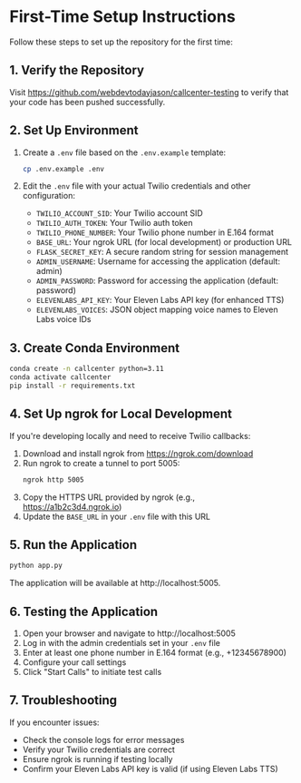 # First-Time Setup Instructions

Follow these steps to set up the repository for the first time:

## 1. Verify the Repository

Visit https://github.com/webdevtodayjason/callcenter-testing to verify that your code has been pushed successfully.

## 2. Set Up Environment

1. Create a `.env` file based on the `.env.example` template:
   ```bash
   cp .env.example .env
   ```

2. Edit the `.env` file with your actual Twilio credentials and other configuration:
   - `TWILIO_ACCOUNT_SID`: Your Twilio account SID
   - `TWILIO_AUTH_TOKEN`: Your Twilio auth token
   - `TWILIO_PHONE_NUMBER`: Your Twilio phone number in E.164 format
   - `BASE_URL`: Your ngrok URL (for local development) or production URL
   - `FLASK_SECRET_KEY`: A secure random string for session management
   - `ADMIN_USERNAME`: Username for accessing the application (default: admin)
   - `ADMIN_PASSWORD`: Password for accessing the application (default: password)
   - `ELEVENLABS_API_KEY`: Your Eleven Labs API key (for enhanced TTS)
   - `ELEVENLABS_VOICES`: JSON object mapping voice names to Eleven Labs voice IDs

## 3. Create Conda Environment

```bash
conda create -n callcenter python=3.11
conda activate callcenter
pip install -r requirements.txt
```

## 4. Set Up ngrok for Local Development

If you're developing locally and need to receive Twilio callbacks:

1. Download and install ngrok from https://ngrok.com/download
2. Run ngrok to create a tunnel to port 5005:
   ```bash
   ngrok http 5005
   ```
3. Copy the HTTPS URL provided by ngrok (e.g., https://a1b2c3d4.ngrok.io)
4. Update the `BASE_URL` in your `.env` file with this URL

## 5. Run the Application

```bash
python app.py
```

The application will be available at http://localhost:5005. 

## 6. Testing the Application

1. Open your browser and navigate to http://localhost:5005
2. Log in with the admin credentials set in your `.env` file
3. Enter at least one phone number in E.164 format (e.g., +12345678900)
4. Configure your call settings
5. Click "Start Calls" to initiate test calls

## 7. Troubleshooting

If you encounter issues:

- Check the console logs for error messages
- Verify your Twilio credentials are correct
- Ensure ngrok is running if testing locally
- Confirm your Eleven Labs API key is valid (if using Eleven Labs TTS) 